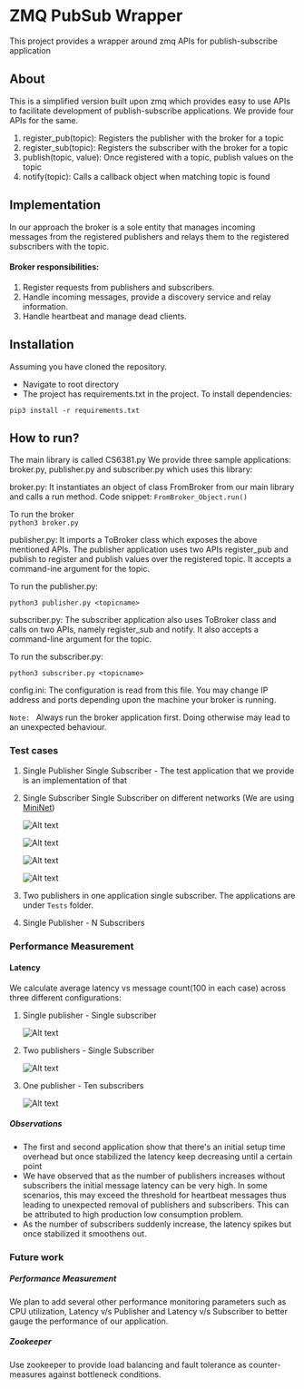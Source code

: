 # ZMQ PubSub Wrapper
This project provides a wrapper around zmq APIs for publish-subscribe application

## About
This is a simplified version built upon zmq which provides easy to use APIs to facilitate development of publish-subscribe
applications. We provide four APIs for the same.

1. register_pub(topic): Registers the publisher with the broker for a topic
2. register_sub(topic): Registers the subscriber with the broker for a topic
3. publish(topic, value): Once registered with a topic, publish values on the topic
4. notify(topic): Calls a callback object when matching topic is found

## Implementation
In our approach the broker is a sole entity that manages incoming messages from the registered
publishers and relays them to the registered subscribers with the topic. 

#### Broker responsibilities:
1. Register requests from publishers and subscribers.
2. Handle incoming messages, provide a discovery service and relay information.
3. Handle heartbeat and manage dead clients.

## Installation
Assuming you have cloned the repository.

- Navigate to root directory
- The project has requirements.txt in the project. To install dependencies:
```
pip3 install -r requirements.txt
```

## How to run?
The main library is called CS6381.py We provide three sample applications: broker.py,
publisher.py and subscriber.py which uses this library:

broker.py: It instantiates an object of class FromBroker from our main library and calls a run method. Code snippet:
```FromBroker_Object.run()```<br/>

To run the broker <br/>
```python3 broker.py```

publisher.py: It imports a ToBroker class which exposes the above mentioned APIs. The publisher
application uses two APIs register_pub and publish to register and publish values over the registered
topic. It accepts a command-ine argument for the topic.

To run the publisher.py:

```python3 publisher.py <topicname>```

subscriber.py: The subscriber application also uses ToBroker class and calls on two APIs, namely
register_sub and notify. It also accepts a command-line argument for the topic.

To run the subscriber.py:

```python3 subscriber.py <topicname>```

config.ini: The configuration is read from this file. You may change IP address and ports depending upon the machine your broker is running.

```Note: ``` Always run the broker application first. Doing otherwise may lead to an unexpected behaviour. 

 ### Test cases
 1. Single Publisher Single Subscriber - The test application that we provide is an implementation of that
 2. Single Subscriber Single Subscriber on different networks (We are using [MiniNet](http://mininet.org/download/))

    ![Alt text](./Tests/ThreeAppsRunning.png?raw=true "ThreeAppsRunning")

    ![Alt text](./Tests/Broker_default.png?raw=true "Broker")

    ![Alt text](./Tests/Publisher1x1.png?raw=true "Publisher")

    ![Alt text](./Tests/Subscriber1x1.png?raw=true "Subscriber")
3. Two publishers in one application single subscriber. The applications are under ```Tests``` folder.
4. Single Publisher - N Subscribers

### Performance Measurement

#### Latency
We calculate average latency vs message count(100 in each case) across three different configurations:
1. Single publisher - Single subscriber

    ![Alt text](./Performance_Measurement/CountvLatency_1x1.png?raw=true "CountvLatency-1x1") 
       
2. Two publishers - Single Subscriber

    ![Alt text](./Performance_Measurement/CountvLatency_2x1.png?raw=true "CountvLatency-2x1")
    
3. One publisher - Ten subscribers

    ![Alt text](./Performance_Measurement/CountvLatency_1x10.png?raw=true "CountvLatency-1x10") 
    
##### Observations
- The first and second application show that there's an initial setup time overhead but once stabilized the latency keep decreasing until 
a certain point
- We have observed that as the number of publishers increases without subscribers the initial message latency can be very high. In some scenarios, this may exceed the threshold for heartbeat messages thus leading to unexpected removal of publishers and subscribers. This can be attributed to high production low consumption problem.
- As the number of subscribers suddenly increase, the latency spikes but once stabilized it smoothens out.

### Future work
##### Performance Measurement
   We plan to add several other performance monitoring parameters such as CPU utilization, Latency v/s Publisher and Latency v/s Subscriber to better gauge the performance of our application.

##### Zookeeper
   Use zookeeper to provide load balancing and fault tolerance as counter-measures against bottleneck conditions.           